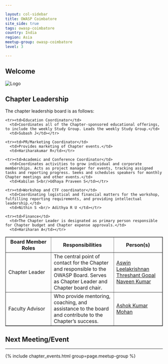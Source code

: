 ```yaml
---

layout: col-sidebar
title: OWASP Coimbatore
site_side: true
tags: owasp-coimbatore
country: India
region: Asia
meetup-group: owasp-coimbatore
level: 3

---
```


## Welcome
![Logo](https://owasp.org/www-chapter-coimbatore/assets/images/logo/owasp_coimbatore_logo.jpg)



Chapter Leadership
------------------
The chapter leadership board is as follows:

<table cellpadding="5" cellspacing="0" border="1">
  <tr><th>Board Member Roles</th>
      <th width="40%">Responsibilities</th>
      <th>Person(s)</th></tr>
  
  <tr><td>Chapter Leader</td>
      <td>The central point of contact for the Chapter and responsible to the OWASP Board. Serves as Chapter Leader and Chapter board chair.</td>
    <td><a href="mailto:aswin.leelakrishnan@owasp.org">Aswin Leelakrishnan</a><br/><a href="mailto:threshant.gopal@owasp.org">Threshant Gopal</a><br/><a href="mailto:naveen.kumar@owasp.org">Naveen Kumar</a></td></tr>
  
  <tr><td>Faculty Advisor</td>
      <td>Who provide mentoring, coaching, and assistance to the board and contribute to the Chapter’s success.</td>
      <td><a href="mailto:ashok.kumarmohan@owasp.org">Ashok Kumar Mohan</a></td></tr>
  
    <tr><td>Education Coordinator</td>
      <td>Coordinates all of the Chapter-sponsored educational offerings, to include the weekly Study Group. Leads the weekly Study Group.</td>
      <td>Subash J</td></tr>
  
    <tr><td>PR/Marketing Coordinator</td>
      <td>Provides marketing of Chapter events.</td>
      <td>Hariharakumar R</td></tr>
  
    <tr><td>Academic and Conference Coordinator</td>
      <td>Coordinates activities to grow individual and corporate memberships. Acts as project manager for events, tracking assigned tasks and reporting progress. Seeks and schedules speakers for monthly Chapter meetings and other events.</td>
      <td>Kabilan S<br/>Udhaya Praveen S</td></tr>
  
    <tr><td>Workshop and CTF coordinator</td>
      <td>Coordinating logistical and financial matters for the workshop, fulfilling reporting requirements, and providing intellectual leadership.</td>
      <td>Nithin S <br/> Adithya R U </td></tr>
  
    <tr><td>Finance</td>
      <td>The Chapter Leader is designated as primary person responsible for Chapter budget and Chapter expense approvals.</td>
      <td>Hariharan A</td></tr>
    
</table>


## Next Meeting/Event
---------------------
{% include chapter_events.html group=page.meetup-group %} 










